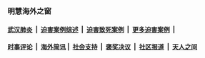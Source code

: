 
### 明慧海外之窗

####  [武汉肺炎](indexes/365.md?t=07021900) &nbsp;|&nbsp;  [迫害案例综述](indexes/328.md?t=07021900) &nbsp;|&nbsp; [迫害致死案例](indexes/277.md?t=07021900)  &nbsp;|&nbsp; [更多迫害案例](indexes/81.md?t=07021900)  &nbsp;|&nbsp; 
####  [时事评论](indexes/19.md?t=07021900) &nbsp;|&nbsp; [海外简讯](indexes/245.md?t=07021900)&nbsp;|&nbsp;  [社会支持](indexes/140.md?t=07021900) &nbsp;|&nbsp; [褒奖决议](indexes/282.md?t=07021900) &nbsp;|&nbsp; [社区报道](indexes/91.md?t=07021900)  &nbsp;|&nbsp; [天人之间](indexes/78.md?t=07021900) 

